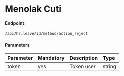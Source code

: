 # Menolak Cuti

#### Endpoint
```bash
/api/hr.leave/id/method/action_reject
```

#### Parameters


| Parameter   | Mandatory | Description                          | Type         |
| :--------   | :-------- | :----------                          | :----------- |
| token       | yes       | Token user                           | string       |
